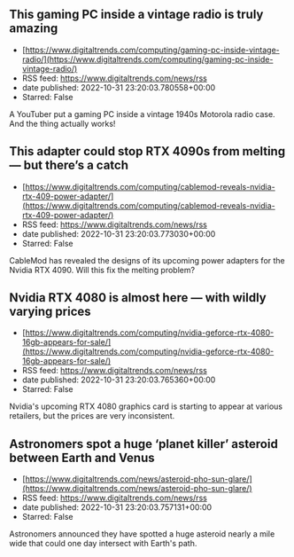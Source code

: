 ## This gaming PC inside a vintage radio is truly amazing
 - [https://www.digitaltrends.com/computing/gaming-pc-inside-vintage-radio/](https://www.digitaltrends.com/computing/gaming-pc-inside-vintage-radio/)
 - RSS feed: https://www.digitaltrends.com/news/rss
 - date published: 2022-10-31 23:20:03.780558+00:00
 - Starred: False

A YouTuber put a gaming PC inside a vintage 1940s Motorola radio case. And the thing actually works!

## This adapter could stop RTX 4090s from melting — but there’s a catch
 - [https://www.digitaltrends.com/computing/cablemod-reveals-nvidia-rtx-409-power-adapter/](https://www.digitaltrends.com/computing/cablemod-reveals-nvidia-rtx-409-power-adapter/)
 - RSS feed: https://www.digitaltrends.com/news/rss
 - date published: 2022-10-31 23:20:03.773030+00:00
 - Starred: False

CableMod has revealed the designs of its upcoming power adapters for the Nvidia RTX 4090. Will this fix the melting problem?

## Nvidia RTX 4080 is almost here — with wildly varying prices
 - [https://www.digitaltrends.com/computing/nvidia-geforce-rtx-4080-16gb-appears-for-sale/](https://www.digitaltrends.com/computing/nvidia-geforce-rtx-4080-16gb-appears-for-sale/)
 - RSS feed: https://www.digitaltrends.com/news/rss
 - date published: 2022-10-31 23:20:03.765360+00:00
 - Starred: False

Nvidia's upcoming RTX 4080 graphics card is starting to appear at various retailers, but the prices are very inconsistent.

## Astronomers spot a huge ‘planet killer’ asteroid between Earth and Venus
 - [https://www.digitaltrends.com/news/asteroid-pho-sun-glare/](https://www.digitaltrends.com/news/asteroid-pho-sun-glare/)
 - RSS feed: https://www.digitaltrends.com/news/rss
 - date published: 2022-10-31 23:20:03.757131+00:00
 - Starred: False

Astronomers announced they have spotted a huge asteroid nearly a mile wide that could one day intersect with Earth's path.
